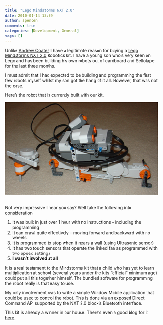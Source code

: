 ```yaml
---
title: "Lego Mindstorms NXT 2.0"
date: 2010-01-14 13:39
author: spencen
comments: true
categories: [Development, General]
tags: []
---
```

<P>Unlike <A href="http://blogs.msdn.com/acoat/archive/2010/01/13/lego-mindstorms-nxt2-0-trophybot.aspx">Andrew Coates</A> I have a legitimate reason for buying a <A href="http://mindstorms.lego.com/eng/default.aspx">Lego Mindstorms NXT 2.0</A> Robotics kit. I have a young son who’s very keen on Lego and has been building his own robots out of cardboard and Sellotape for the last three months.</P>
<P>I must admit that I had expected to be building and programming the first few robots myself whilst my son got the hang of it all. However, that was not the case. </P>
<P>Here’s the robot that is currently built with our kit.</P>
<P><A href="$MindstormsCrawlerwithFan11.png"></A><IMG src="/images/Mindstorms Crawler with Fan.png?a=65">&nbsp;</P>
<P>Not very impressive I hear you say? Well take the following into consideration:</P>
<OL>
<LI>It was built in just over 1 hour with no instructions – including the programming </LI>
<LI>It can crawl quite effectively – moving forward and backward with no wheels </LI>
<LI>It is programmed to stop when it nears a wall (using Ultrasonic sensor) </LI>
<LI>It has two touch sensors that operate the linked fan as programmed with two speed settings </LI>
<LI><STRONG>I wasn’t involved at all</STRONG> </LI></OL>
<P>It is a real testament to the Mindstorms kit that a child who has yet to learn multiplication at school (several years under the kits “official” minimum age) could put all this together himself. The bundled software for programming the robot really is that easy to use. </P>
<P>My only involvement was to write a simple Window Mobile application that could be used to control the robot. This is done via an exposed Direct Command API supported by the NXT 2.0 block’s Bluetooth interface.</P>
<P>This kit is already a winner in our house. There’s even a good blog for it <A href="http://thenxtstep.blogspot.com/">here</A>.</P>

